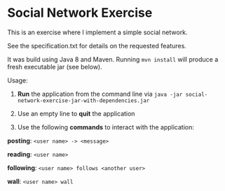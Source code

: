Social Network Exercise
=======

This is an exercise where I implement a simple social network.

See the specification.txt for details on the requested features.

It was build using Java 8 and Maven. Running 
```mvn install```
will produce a fresh executable jar (see below).

Usage:

1. **Run** the application from the command line via 
```java -jar social-network-exercise-jar-with-dependencies.jar```

2. Use an empty line to **quit** the application

3. Use the following **commands** to interact with the application:

**posting**:
```<user name> -> <message>```

**reading**:
```<user name>```

**following**: 
```<user name> follows <another user>```

**wall**: 
```<user name> wall```
